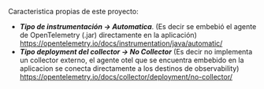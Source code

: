 Caracteristica propias de este proyecto:
- ***Tipo de instrumentación → Automatica***. (Es decir se embebió el agente de OpenTelemetry (.jar) directamente en la aplicación) https://opentelemetry.io/docs/instrumentation/java/automatic/
- ***Tipo deployment del collector → No Collector*** (Es decir no implementa un collector externo, el agente otel que se encuentra embebido en la aplicacion se conecta directamente a los destinos de observability) https://opentelemetry.io/docs/collector/deployment/no-collector/
